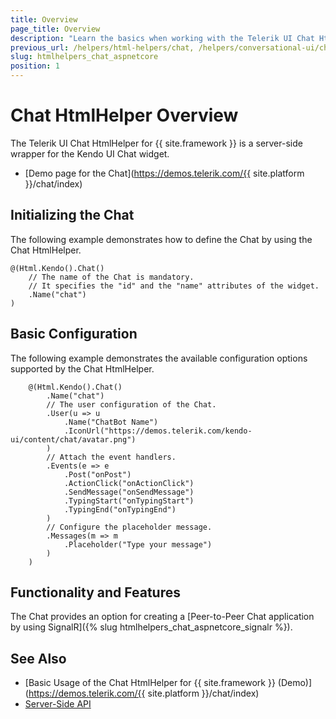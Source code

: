 ```yaml
---
title: Overview
page_title: Overview
description: "Learn the basics when working with the Telerik UI Chat HtmlHelper for {{ site.framework }}."
previous_url: /helpers/html-helpers/chat, /helpers/conversational-ui/chat/overview
slug: htmlhelpers_chat_aspnetcore
position: 1
---
```


# Chat HtmlHelper Overview

The Telerik UI Chat HtmlHelper for {{ site.framework }} is a server-side wrapper for the Kendo UI Chat widget.


* [Demo page for the Chat](https://demos.telerik.com/{{ site.platform }}/chat/index)

## Initializing the Chat

The following example demonstrates how to define the Chat by using the Chat HtmlHelper.

    @(Html.Kendo().Chat()
        // The name of the Chat is mandatory.
        // It specifies the "id" and the "name" attributes of the widget.
        .Name("chat")
    )

## Basic Configuration

The following example demonstrates the available configuration options supported by the Chat HtmlHelper.

```
    @(Html.Kendo().Chat()
        .Name("chat")
        // The user configuration of the Chat.
        .User(u => u
            .Name("ChatBot Name")
            .IconUrl("https://demos.telerik.com/kendo-ui/content/chat/avatar.png")
        )
        // Attach the event handlers.
        .Events(e => e
            .Post("onPost")
            .ActionClick("onActionClick")
            .SendMessage("onSendMessage")
            .TypingStart("onTypingStart")
            .TypingEnd("onTypingEnd")
        )
        // Configure the placeholder message.
        .Messages(m => m
            .Placeholder("Type your message")
        )
    )
```

## Functionality and Features

The Chat provides an option for creating a [Peer-to-Peer Chat application by using SignalR]({% slug htmlhelpers_chat_aspnetcore_signalr %}).   

## See Also

* [Basic Usage of the Chat HtmlHelper for {{ site.framework }} (Demo)](https://demos.telerik.com/{{ site.platform }}/chat/index)
* [Server-Side API](/api/chat)
